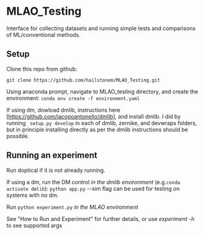 # MLAO_Testing

Interface for collecting datasets and running simple tests and comparisons of ML/conventional methods.

## Setup

Clone this repo from github:

```git clone https://github.com/hailstonem/MLAO_Testing.git```

Using anaconda prompt, navigate to MLAO_testing directory, and create the environment:
```conda env create -f environment.yaml```

If using dm, dowload dmlib, instructions here [https://github.com/jacopoantonello/dmlib], and install dmlib. I did by running
``` setup.py develop```
in each of dmlib, zernike, and devwraps folders, but in principle installing directly as per the dmlib instructions should be possible.

## Running an experiment

Run doptical if it is not already running.

If using a dm, run the DM control _in the dmlib environment_ (e.g.```conda activate dmlib```):
```python app.py```
--sim flag can be used for testing on systems with no dm.

Run ```python experiment.py``` _in the MLAO environment_

See "How to Run and Experiment" for further details, or use _experiment -h_ to see supported args
